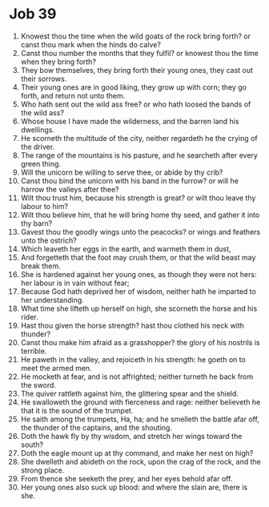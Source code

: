 ﻿# Job 39
1. Knowest thou the time when the wild goats of the rock bring forth? or canst thou mark when the hinds do calve? 
2. Canst thou number the months that they fulfil? or knowest thou the time when they bring forth? 
3. They bow themselves, they bring forth their young ones, they cast out their sorrows. 
4. Their young ones are in good liking, they grow up with corn; they go forth, and return not unto them. 
5. Who hath sent out the wild ass free? or who hath loosed the bands of the wild ass? 
6. Whose house I have made the wilderness, and the barren land his dwellings. 
7. He scorneth the multitude of the city, neither regardeth he the crying of the driver. 
8. The range of the mountains is his pasture, and he searcheth after every green thing. 
9. Will the unicorn be willing to serve thee, or abide by thy crib? 
10. Canst thou bind the unicorn with his band in the furrow? or will he harrow the valleys after thee? 
11. Wilt thou trust him, because his strength is great? or wilt thou leave thy labour to him? 
12. Wilt thou believe him, that he will bring home thy seed, and gather it into thy barn? 
13. Gavest thou the goodly wings unto the peacocks? or wings and feathers unto the ostrich? 
14. Which leaveth her eggs in the earth, and warmeth them in dust, 
15. And forgetteth that the foot may crush them, or that the wild beast may break them. 
16. She is hardened against her young ones, as though they were not hers: her labour is in vain without fear; 
17. Because God hath deprived her of wisdom, neither hath he imparted to her understanding. 
18. What time she lifteth up herself on high, she scorneth the horse and his rider. 
19. Hast thou given the horse strength? hast thou clothed his neck with thunder? 
20. Canst thou make him afraid as a grasshopper? the glory of his nostrils is terrible. 
21. He paweth in the valley, and rejoiceth in his strength: he goeth on to meet the armed men. 
22. He mocketh at fear, and is not affrighted; neither turneth he back from the sword. 
23. The quiver rattleth against him, the glittering spear and the shield. 
24. He swalloweth the ground with fierceness and rage: neither believeth he that it is the sound of the trumpet. 
25. He saith among the trumpets, Ha, ha; and he smelleth the battle afar off, the thunder of the captains, and the shouting. 
26. Doth the hawk fly by thy wisdom, and stretch her wings toward the south? 
27. Doth the eagle mount up at thy command, and make her nest on high? 
28. She dwelleth and abideth on the rock, upon the crag of the rock, and the strong place. 
29. From thence she seeketh the prey, and her eyes behold afar off. 
30. Her young ones also suck up blood: and where the slain are, there is she. 

